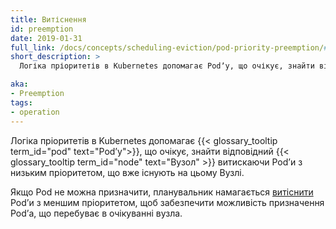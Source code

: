 ```yaml
---
title: Витіснення
id: preemption
date: 2019-01-31
full_link: /docs/concepts/scheduling-eviction/pod-priority-preemption/#preemption
short_description: >
  Логіка пріоритетів в Kubernetes допомагає Podʼу, що очікує, знайти відповідний Вузол, витискаючи Podʼи з низьким пріоритетом, що вже існують на цьому Вузлі.

aka:
- Preemption
tags:
- operation
---
```

Логіка пріоритетів в Kubernetes допомагає {{< glossary_tooltip term_id="pod" text="Podʼу">}}, що очікує, знайти відповідний {{< glossary_tooltip term_id="node" text="Вузол" >}} витискаючи Podʼи з низьким пріоритетом, що вже існують на цьому Вузлі.

<!--more-->

Якщо Pod не можна призначити, планувальник намагається [витіснити](/docs/concepts/scheduling-eviction/pod-priority-preemption/#preemption) Podʼи з меншим пріоритетом, щоб забезпечити можливість призначення Podʼа, що перебуває в очікуванні вузла.
